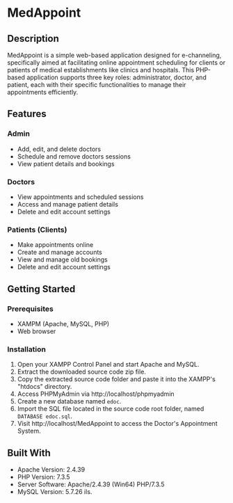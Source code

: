 # MedAppoint

## Description
MedAppoint is a simple web-based application designed for e-channeling, specifically aimed at facilitating online appointment scheduling for clients or patients of medical establishments like clinics and hospitals. This PHP-based application supports three key roles: administrator, doctor, and patient, each with their specific functionalities to manage their appointments efficiently.

## Features

### Admin
- Add, edit, and delete doctors
- Schedule and remove doctors sessions
- View patient details and bookings

### Doctors
- View appointments and scheduled sessions
- Access and manage patient details
- Delete and edit account settings

### Patients (Clients)
- Make appointments online
- Create and manage accounts
- View and manage old bookings
- Delete and edit account settings

## Getting Started

### Prerequisites
- XAMPM (Apache, MySQL, PHP)
- Web browser

### Installation
1. Open your XAMPP Control Panel and start Apache and MySQL.
2. Extract the downloaded source code zip file.
3. Copy the extracted source code folder and paste it into the XAMPP's "htdocs" directory.
4. Access PHPMyAdmin via http://localhost/phpmyadmin
5. Create a new database named `edoc`.
6. Import the SQL file located in the source code root folder, named `DATABASE edoc.sql`.
7. Visit http://localhost/MedAppoint to access the Doctor's Appointment System.

## Built With
- Apache Version: 2.4.39
- PHP Version: 7.3.5
- Server Software: Apache/2.4.39 (Win64) PHP/7.3.5
- MySQL Version: 5.7.26
ils.
